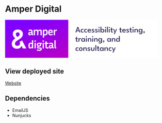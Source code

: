 # Amper Digital
![Amper Digital: Accessibility testing, training, and consultancy](https://raw.githubusercontent.com/amper-digital/amper-digital-website/main/assets/logofordocs.png)

## View deployed site
[Website](https://amper-digital.netlify.app/)

## Dependencies
- EmailJS
- Nunjucks

